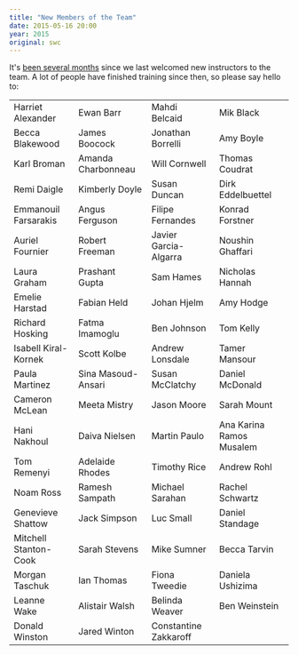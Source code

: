 ```yaml
---
title: "New Members of the Team"
date: 2015-05-16 20:00
year: 2015
original: swc
---
```

<p>
  It's <a href="{{site.baseurl}}/blog/2015/03/ten-more-instructors.html">been several months</a>
  since we last welcomed new instructors to the team.
  A lot of people have finished training since then,
  so please say hello to:
</p>
<table>
  <tr>
    <td>Harriet Alexander</td>
    <td>Ewan Barr</td>
    <td>Mahdi Belcaid</td>
    <td>Mik Black</td>
  </tr>
  <tr>
    <td>Becca Blakewood</td>
    <td>James Boocock</td>
    <td>Jonathan Borrelli</td>
    <td>Amy Boyle</td>
  </tr>
  <tr>
    <td>Karl Broman</td>
    <td>Amanda Charbonneau</td>
    <td>Will Cornwell</td>
    <td>Thomas Coudrat</td>
  </tr>
  <tr>
    <td>Remi Daigle</td>
    <td>Kimberly Doyle</td>
    <td>Susan Duncan</td>
    <td>Dirk Eddelbuettel</td>
  </tr>
  <tr>
    <td>Emmanouil Farsarakis</td>
    <td>Angus Ferguson</td>
    <td>Filipe Fernandes</td>
    <td>Konrad Forstner</td>
  </tr>
  <tr>
    <td>Auriel Fournier</td>
    <td>Robert Freeman</td>
    <td>Javier Garcia-Algarra</td>
    <td>Noushin Ghaffari</td>
  </tr>
  <tr>
    <td>Laura Graham</td>
    <td>Prashant Gupta</td>
    <td>Sam Hames</td>
    <td>Nicholas Hannah</td>
  </tr>
  <tr>
    <td>Emelie Harstad</td>
    <td>Fabian Held</td>
    <td>Johan Hjelm</td>
    <td>Amy Hodge</td>
  </tr>
  <tr>
    <td>Richard Hosking</td>
    <td>Fatma Imamoglu</td>
    <td>Ben Johnson</td>
    <td>Tom Kelly</td>
  </tr>
  <tr>
    <td>Isabell Kiral-Kornek</td>
    <td>Scott Kolbe</td>
    <td>Andrew Lonsdale</td>
    <td>Tamer Mansour</td>
  </tr>
  <tr>
    <td>Paula Martinez</td>
    <td>Sina Masoud-Ansari</td>
    <td>Susan McClatchy</td>
    <td>Daniel McDonald</td>
  </tr>
  <tr>
    <td>Cameron McLean</td>
    <td>Meeta Mistry</td>
    <td>Jason Moore</td>
    <td>Sarah Mount</td>
  </tr>
  <tr>
    <td>Hani Nakhoul</td>
    <td>Daiva Nielsen</td>
    <td>Martin Paulo</td>
    <td>Ana Karina Ramos Musalem</td>
  </tr>
  <tr>
    <td>Tom Remenyi</td>
    <td>Adelaide Rhodes</td>
    <td>Timothy Rice</td>
    <td>Andrew Rohl</td>
  </tr>
  <tr>
    <td>Noam Ross</td>
    <td>Ramesh Sampath</td>
    <td>Michael Sarahan</td>
    <td>Rachel Schwartz</td>
  </tr>
  <tr>
    <td>Genevieve Shattow</td>
    <td>Jack Simpson</td>
    <td>Luc Small</td>
    <td>Daniel Standage</td>
  </tr>
  <tr>
    <td>Mitchell Stanton-Cook</td>
    <td>Sarah Stevens</td>
    <td>Mike Sumner</td>
    <td>Becca Tarvin</td>
  </tr>
  <tr>
    <td>Morgan Taschuk</td>
    <td>Ian Thomas</td>
    <td>Fiona Tweedie</td>
    <td>Daniela Ushizima</td>
  </tr>
  <tr>
    <td>Leanne Wake</td>
    <td>Alistair Walsh</td>
    <td>Belinda Weaver</td>
    <td>Ben Weinstein</td>
  </tr>
  <tr>
    <td>Donald Winston</td>
    <td>Jared Winton</td>
    <td>Constantine Zakkaroff</td>
    <td></td>
  </tr>
</table>
